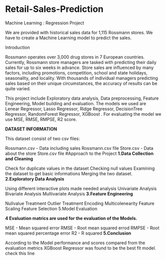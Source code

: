 # Retail-Sales-Prediction
Machine Learning : Regression Project

We are provided with historical sales data for 1,115 Rossmann stores. We have to create a Machine Learning model to predict the sales.

Introduction

Rossmann operates over 3,000 drug stores in 7 European countries. Currently, Rossmann store managers are tasked with predicting their daily sales for up to six weeks in advance. Store sales are influenced by many factors, including promotions, competition, school and state holidays, seasonality, and locality. With thousands of individual managers predicting sales based on their unique circumstances, the accuracy of results can be quite varied.

This project include Exploratory data analysis, Data preprocessing, Feature Engineering, Model building and evaluation. The models we used are Lenear Regressor, Lasso Regressor, Ridge Regressor, DecisionTree Regressor, RandomForest Regressor, XGBoost . For evaluating the model we use MSE, RMSE, RMPSE, R2 score.

**DATASET INFORMATION**

This dataset consist of two csv files:

Rossmann.csv - Data including sales Rossmann.csv file
Store.csv - Data about the store Store.csv file
#Approach to the Project
**1.Data Collection and Cleaning**

Check for duplicate values in the dataset
Checking null values
Examining the dataset to get basic informations
Merging the two dataset.
**2.Exploratory Data Analysis**

Using different interactive plots made needed analysis
Univariate Analysis
Bivariate Analysis
Multivariate Analysis
**3.Feature Engineering**

Nullvalue Treatment
Outlier Treatment
Encoding
Multicolenearity
Feature Scaling
Feature Selection
5.Model Evaluation

**4 Evaluation matrics are used for the evaluation of the Models.**

MSE - Mean squared error
RMSE - Root mean squared errod
RMPSE - Root mean squared percentage error
R2 - R squared
**5.Conclusion**

According to the Model performance and scores compared from the evaluation metrics XGBoost Regressor was found to be the best fit model. check this line
